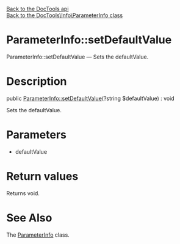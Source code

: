 [Back to the DocTools api](https://github.com/lingtalfi/DocTools/blob/master/doc/api/DocTools.md)<br>
[Back to the DocTools\Info\ParameterInfo class](https://github.com/lingtalfi/DocTools/blob/master/doc/api/DocTools/Info/ParameterInfo.md)


ParameterInfo::setDefaultValue
================



ParameterInfo::setDefaultValue — Sets the defaultValue.




Description
================


public [ParameterInfo::setDefaultValue](https://github.com/lingtalfi/DocTools/blob/master/doc/api/DocTools/Info/ParameterInfo/setDefaultValue.md)(?string $defaultValue) : void




Sets the defaultValue.




Parameters
================


- defaultValue

    


Return values
================

Returns void.







See Also
================

The [ParameterInfo](https://github.com/lingtalfi/DocTools/blob/master/doc/api/DocTools/Info/ParameterInfo.md) class.

